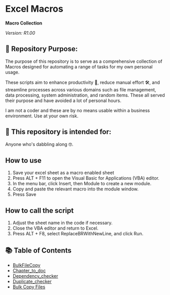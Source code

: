 # Excel Macros

**Macro Collection**

_Version: R1.00_

## 🎯 Repository Purpose:
The purpose of this repository is to serve as a comprehensive collection of Macros designed for automating a range of tasks for my own personal usage. 

These scripts aim to enhance productivity 🚀, reduce manual effort 🛠️, and streamline processes across various domains such as file management, data processing, system administration, and random items. These all served their purpose and have avoided a lot of personal hours.

I am not a coder and these are by no means usable within a business environment. Use at your own risk.

## 🌟 This repository is intended for:

Anyone who's dabbling along 🤓.

## How to use ##

1. Save your excel sheet as a macro enabled sheet
2. Press ALT + F11 to open the Visual Basic for Applications (VBA) editor.
3. In the menu bar, click Insert, then Module to create a new module.
4. Copy and paste the relevant macro into the module window.
5. Press Save

## How to call the script ##

1. Adjust the sheet name in the code if necessary.
2. Close the VBA editor and return to Excel.
3. Press ALT + F8, select ReplaceBRWithNewLine, and click Run.

## 📚 Table of Contents
<ul>
    <li><a href="https://github.com/Wattysaid/Python_scripts/blob/main/Bulk_file_copy.py" target="_blank">BulkFileCopy</a></li>
    <li><a href="https://github.com/Wattysaid/Python_scripts/blob/main/Chapter_to_new_docx.py" target="_blank">Chapter_to_doc</a></li>
    <li><a href="https://github.com/Wattysaid/Python_scripts/blob/main/dependancy_checker.py" target="_blank">Dependency_checker</a></li>
    <li><a href="https://github.com/Wattysaid/Python_scripts/blob/main/duplicated_checker.py" target="_blank">Duplicate_checker</a></li>
    <li><a href="https://github.com/Wattysaid/Python_scripts/blob/main/Bulk_file_copy.py" target="_blank">Bulk Copy Files</a></li>
</ul>
